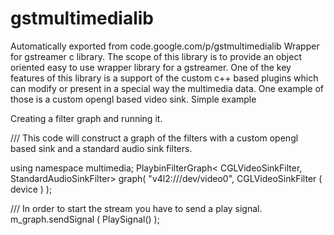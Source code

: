 # gstmultimedialib
Automatically exported from code.google.com/p/gstmultimedialib
Wrapper for gstreamer c library. The scope of this library is to provide an object oriented easy to use wrapper library for a gstreamer. One of the key features of this library is a support of the custom c++ based plugins which can modify or present in a special way the multimedia data. One example of those is a custom opengl based video sink.
Simple example

Creating a filter graph and running it.

/// This code will construct a graph of the filters with a custom opengl based sink and a standard audio sink filters.

using namespace multimedia;
PlaybinFilterGraph< CGLVideoSinkFilter, StandardAudioSinkFilter> graph( "v4l2:///dev/video0",
                                                                        CGLVideoSinkFilter ( device ) );


/// In order to start the stream you have to send a play signal.
m_graph.sendSignal ( PlaySignal() );
